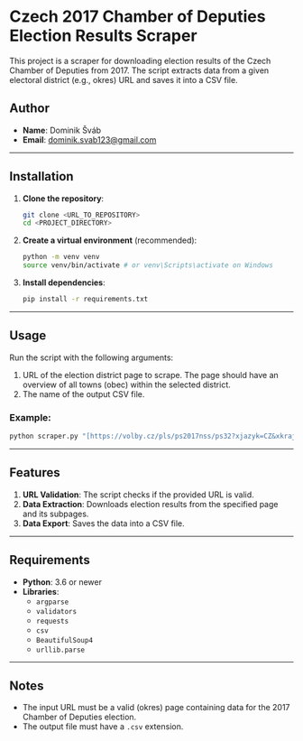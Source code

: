 
# Czech 2017 Chamber of Deputies Election Results Scraper

This project is a scraper for downloading election results of the Czech Chamber of Deputies from 2017. The script extracts data from a given electoral district (e.g., okres) URL and saves it into a CSV file.

## Author
- **Name**: Dominik Šváb
- **Email**: dominik.svab123@gmail.com

---

## Installation

1. **Clone the repository**:
   ```bash
   git clone <URL_TO_REPOSITORY>
   cd <PROJECT_DIRECTORY>
   ```

2. **Create a virtual environment** (recommended):
   ```bash
   python -m venv venv
   source venv/bin/activate # or venv\Scripts\activate on Windows
   ```

3. **Install dependencies**:
   ```bash
   pip install -r requirements.txt
   ```

---

## Usage

Run the script with the following arguments:
1. URL of the election district page to scrape. The page should have an overview of all towns (obec) within the selected district.
2. The name of the output CSV file.

### Example:
```bash
python scraper.py "[https://volby.cz/pls/ps2017nss/ps32?xjazyk=CZ&xkraj=1&xnumnuts=2111](https://www.volby.cz/pls/ps2017nss/ps32?xjazyk=CZ&xkraj=8&xnumnuts=5202)" "results.csv"
```

---

## Features

1. **URL Validation**: The script checks if the provided URL is valid.
2. **Data Extraction**: Downloads election results from the specified page and its subpages.
3. **Data Export**: Saves the data into a CSV file.

---

## Requirements

- **Python**: 3.6 or newer
- **Libraries**:
  - `argparse`
  - `validators`
  - `requests`
  - `csv`
  - `BeautifulSoup4`
  - `urllib.parse`

---

## Notes
- The input URL must be a valid (okres) page containing data for the 2017 Chamber of Deputies election.
- The output file must have a `.csv` extension.
